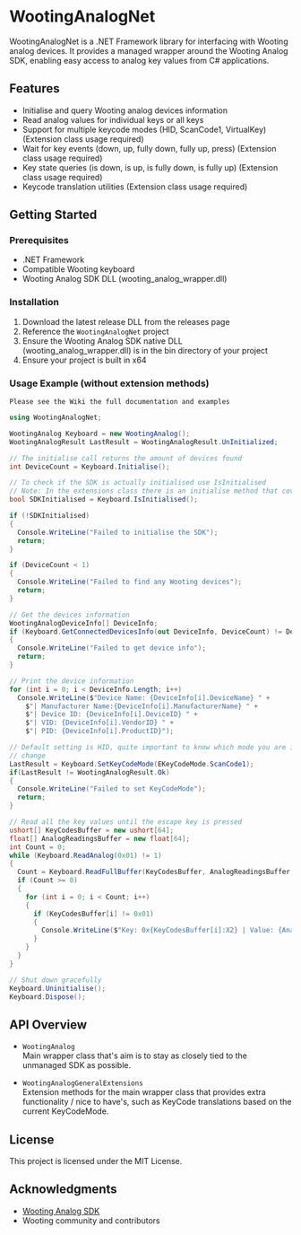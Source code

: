 # WootingAnalogNet

WootingAnalogNet is a .NET Framework library for interfacing with Wooting analog devices. It provides a managed wrapper around the Wooting Analog SDK, enabling easy access to analog key values from C# applications.

## Features

- Initialise and query Wooting analog devices information
- Read analog values for individual keys or all keys
- Support for multiple keycode modes (HID, ScanCode1, VirtualKey) (Extension class usage required)
- Wait for key events (down, up, fully down, fully up, press) (Extension class usage required)
- Key state queries (is down, is up, is fully down, is fully up) (Extension class usage required)
- Keycode translation utilities (Extension class usage required)

## Getting Started

### Prerequisites

- .NET Framework
- Compatible Wooting keyboard
- Wooting Analog SDK DLL (wooting_analog_wrapper.dll)

### Installation

1. Download the latest release DLL from the releases page
2. Reference the `WootingAnalogNet` project
3. Ensure the Wooting Analog SDK native DLL (wooting_analog_wrapper.dll) is in the bin directory of your project
4. Ensure your project is built in x64

### Usage Example (without extension methods)
`Please see the Wiki the full documentation and examples`

```csharp
using WootingAnalogNet;

WootingAnalog Keyboard = new WootingAnalog();
WootingAnalogResult LastResult = WootingAnalogResult.UnInitialized;

// The initialise call returns the amount of devices found
int DeviceCount = Keyboard.Initialise();

// To check if the SDK is actually initialised use IsInitialised
// Note: In the extensions class there is an initialise method that covers both these methods
bool SDKInitialised = Keyboard.IsInitialised();

if (!SDKInitialised)
{
  Console.WriteLine("Failed to initialise the SDK");
  return;
}

if (DeviceCount < 1)
{
  Console.WriteLine("Failed to find any Wooting devices");
  return;
}

// Get the devices information
WootingAnalogDeviceInfo[] DeviceInfo;
if (Keyboard.GetConnectedDevicesInfo(out DeviceInfo, DeviceCount) != DeviceCount)
{
  Console.WriteLine("Failed to get device info");
  return;
}

// Print the device information
for (int i = 0; i < DeviceInfo.Length; i++)
  Console.WriteLine($"Device Name: {DeviceInfo[i].DeviceName} " +
    $"| Manufacturer Name:{DeviceInfo[i].ManufacturerName} " +
    $"| Device ID: {DeviceInfo[i].DeviceID} " +
    $"| VID: {DeviceInfo[i].VendorID} " +
    $"| PID: {DeviceInfo[i].ProductID}");

// Default setting is HID, quite important to know which mode you are in as the KeyCodes will
// change
LastResult = Keyboard.SetKeyCodeMode(EKeyCodeMode.ScanCode1);
if(LastResult != WootingAnalogResult.Ok)
{
  Console.WriteLine("Failed to set KeyCodeMode");
  return;
}

// Read all the key values until the escape key is pressed
ushort[] KeyCodesBuffer = new ushort[64];
float[] AnalogReadingsBuffer = new float[64];
int Count = 0;
while (Keyboard.ReadAnalog(0x01) != 1)
{
  Count = Keyboard.ReadFullBuffer(KeyCodesBuffer, AnalogReadingsBuffer, 64);
  if (Count >= 0)
  {
    for (int i = 0; i < Count; i++)
    {
      if (KeyCodesBuffer[i] != 0x01)
      {
        Console.WriteLine($"Key: 0x{KeyCodesBuffer[i]:X2} | Value: {AnalogReadingsBuffer[i]}");
      }
    }
  }
}

// Shut down gracefully
Keyboard.Uninitialise();
Keyboard.Dispose();
```

## API Overview

- `WootingAnalog`  
  Main wrapper class that's aim is to stay as closely tied to the unmanaged SDK as possible.

- `WootingAnalogGeneralExtensions`  
  Extension methods for the main wrapper class that provides extra functionality / nice to have's, such as KeyCode translations based on the current KeyCodeMode.

## License

This project is licensed under the MIT License.

## Acknowledgments

- [Wooting Analog SDK](https://github.com/WootingKb/wooting-analog-sdk)
- Wooting community and contributors
